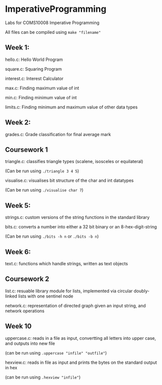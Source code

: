 # ImperativeProgramming

Labs for COMS10008 Imperative Programming

All files can be compiled using `make "filename"`

## Week 1:

hello.c: Hello World Program

square.c: Squaring Program

interest.c: Interest Calculator

max.c: Finding maximum value of int

min.c: Finding minimum value of int

limits.c: Finding minimum and maximum value of other data types

## Week 2:

grades.c: Grade classification for final average mark


## Coursework 1

triangle.c: classifies triangle types (scalene, isosceles or equilateral)

(Can be run using `./triangle 3 4 5`)

visualise.c: visualises bit structure of the char and int datatypes

(Can be run using `./visualise char 7`)


## Week 5:

strings.c: custom versions of the string functions in the standard library

bits.c: converts a number into either a 32 bit binary or an 8-hex-digit-string

(Can be run using `./bits -h n` or `./bits -b n`)


## Week 6:

text.c: functions which handle strings, written as text objects


## Coursework 2

list.c: resuable library module for lists, implemented via circular doubly-linked lists with one sentinel node

network.c: representation of directed graph given an input string, and network operations 


## Week 10

uppercase.c: reads in a file as input, convertting all letters into upper case, and outputs into new file

(can be run using `.uppercase "infile" "outfile"`)

hexview.c: reads in file as input and prints the bytes on the standard output in hex

(can be run using `.hexview "infile"`)